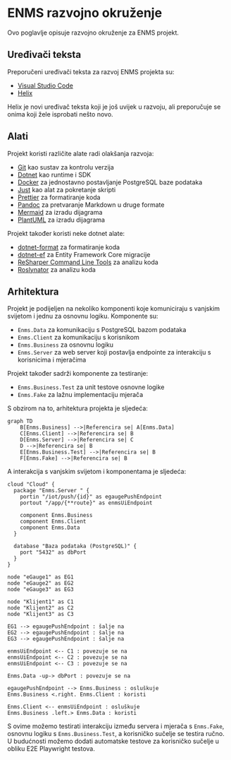 # ENMS razvojno okruženje

Ovo poglavlje opisuje razvojno okruženje za ENMS projekt.

## Uređivači teksta

Preporučeni uređivači teksta za razvoj ENMS projekta su:

- [Visual Studio Code](https://code.visualstudio.com/)
- [Helix](https://github.com/helix-editor/helix)

Helix je novi uređivač teksta koji je još uvijek u razvoju, ali preporučuje se
onima koji žele isprobati nešto novo.

## Alati

Projekt koristi različite alate radi olakšanja razvoja:

- [Git](https://git-scm.com/) kao sustav za kontrolu verzija
- [Dotnet](https://dotnet.microsoft.com/) kao runtime i SDK
- [Docker](https://www.docker.com/) za jednostavno postavljanje PostgreSQL baze
  podataka
- [Just](https://github.com/casey/just) kao alat za pokretanje skripti
- [Prettier](https://prettier.io/) za formatiranje koda
- [Pandoc](https://pandoc.org/) za pretvaranje Markdown u druge formate
- [Mermaid](https://mermaid-js.github.io/mermaid/#/) za izradu dijagrama
- [PlantUML](https://plantuml.com/) za izradu dijagrama

Projekt također koristi neke dotnet alate:

- [dotnet-format](https://github.com/dotnet/format) za formatiranje koda
- [dotnet-ef](https://docs.microsoft.com/en-us/ef/core/cli/dotnet) za Entity
  Framework Core migracije
- [ReSharper Command Line Tools](https://www.jetbrains.com/help/rider/ReSharper_Command_Line_Tools.html)
  za analizu koda
- [Roslynator](https://josefpihrt.github.io/docs/roslynator/cli/) za analizu
  koda

## Arhitektura

Projekt je podijeljen na nekoliko komponenti koje komuniciraju s vanjskim
svijetom i jednu za osnovnu logiku. Komponente su:

- `Enms.Data` za komunikaciju s PostgreSQL bazom podataka
- `Enms.Client` za komunikaciju s korisnikom
- `Enms.Business` za osnovnu logiku
- `Enms.Server` za web server koji postavlja endpointe za interakciju s
  korisnicima i mjeračima

Projekt također sadrži komponente za testiranje:

- `Enms.Business.Test` za unit testove osnovne logike
- `Enms.Fake` za lažnu implementaciju mjerača

S obzirom na to, arhitektura projekta je sljedeća:

```mermaid
graph TD
    B[Enms.Business] -->|Referencira se| A[Enms.Data]
    C[Enms.Client] -->|Referencira se| B
    D[Enms.Server] -->|Referencira se| C
    D -->|Referencira se| B
    E[Enms.Business.Test] -->|Referencira se| B
    F[Enms.Fake] -->|Referencira se| B
```

A interakcija s vanjskim svijetom i komponentama je sljedeća:

```plantuml
cloud "Cloud" {
  package "Enms.Server " {
    portin "/iot/push/{id}" as egaugePushEndpoint
    portout "/app/{**route}" as enmsUiEndpoint

    component Enms.Business
    component Enms.Client
    component Enms.Data
  }

  database "Baza podataka (PostgreSQL)" {
    port "5432" as dbPort
  }
}

node "eGauge1" as EG1
node "eGauge2" as EG2
node "eGauge3" as EG3

node "Klijent1" as C1
node "Klijent2" as C2
node "Klijent3" as C3

EG1 --> egaugePushEndpoint : šalje na
EG2 --> egaugePushEndpoint : šalje na
EG3 --> egaugePushEndpoint : šalje na

enmsUiEndpoint <-- C1 : povezuje se na
enmsUiEndpoint <-- C2 : povezuje se na
enmsUiEndpoint <-- C3 : povezuje se na

Enms.Data -up-> dbPort : povezuje se na

egaugePushEndpoint --> Enms.Business : osluškuje
Enms.Business <.right. Enms.Client : koristi

Enms.Client <-- enmsUiEndpoint : osluškuje
Enms.Business .left.> Enms.Data : koristi
```

S ovime možemo testirati interakciju između servera i mjerača s `Enms.Fake`,
osnovnu logiku s `Enms.Business.Test`, a korisničko sučelje se testira ručno. U
budućnosti možemo dodati automatske testove za korisničko sučelje u obliku E2E
Playwright testova.
